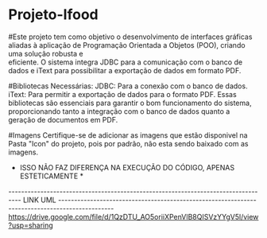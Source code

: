 # Projeto-Ifood

#Este projeto tem como objetivo o desenvolvimento de interfaces gráficas aliadas à aplicação de Programação Orientada a Objetos (POO), criando uma solução robusta e     
 eficiente. O sistema integra JDBC para a comunicação com o banco de dados e iText para possibilitar a exportação de dados em formato PDF.

#Bibliotecas Necessárias:
 JDBC: Para a conexão com o banco de dados.
 iText: Para permitir a exportação de dados para o formato PDF.
 Essas bibliotecas são essenciais para garantir o bom funcionamento do sistema, proporcionando tanto a integração com o banco de dados quanto a geração de documentos em PDF.

 #Imagens
 Certifique-se de adicionar as imagens que estão disponivel na Pasta "Icon" do projeto, pois por padrão, não esta sendo baixado com as imagens.
 * ISSO NÃO FAZ DIFERENÇA NA EXECUÇÃO DO CÓDIGO, APENAS ESTETICAMENTE *


---------------------------------------------------------------------------------- LINK UML -----------------------------------------------------------------------------------------------
https://drive.google.com/file/d/1QzDTU_AO5oriiXPenVlB8QISVzYYgV5l/view?usp=sharing
